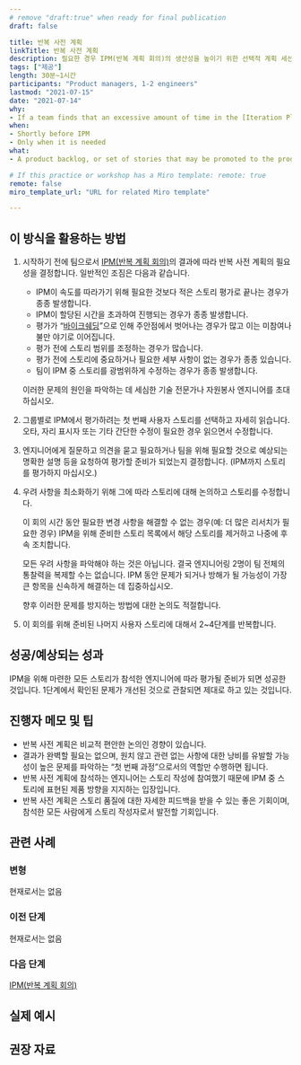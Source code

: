 ```yaml
---
# remove "draft:true" when ready for final publication 
draft: false

title: 반복 사전 계획
linkTitle: 반복 사전 계획
description: 필요한 경우 IPM(반복 계획 회의)의 생산성을 높이기 위한 선택적 계획 세션입니다.
tags: ["제공"]
length: 30분~1시간
participants: "Product managers, 1-2 engineers"
lastmod: "2021-07-15"
date: "2021-07-14"
why: 
- If a team finds that an excessive amount of time in the [Iteration Planning Meeting (IPM)](/developer/practices/ipm) is spent on revising stories before estimation, editing or grooming them in a smaller group beforehand can help the larger meeting produce better results.
when:
- Shortly before IPM
- Only when it is needed
what:
- A product backlog, or set of stories that may be promoted to the product backlog, which are not necessarily ready to be estimated

# If this practice or workshop has a Miro template: remote: true
remote: false
miro_template_url: "URL for related Miro template" 

---
```

<h2 id="how-to-use-this-method">이 방식을 활용하는
방법</h2>

<ol>

<li>

<p>시작하기 전에 팀으로서 <a
href="https://tanzu.vmware.com/developer/practices/ipm">IPM(반복
계획 회의)</a>의 결과에 따라 반복 사전 계획의 필요성을 결정합니다. 일반적인 조짐은 다음과
같습니다.</p>

<ul>

<li>IPM이 속도를 따라가기 위해 필요한 것보다 적은 스토리 평가로 끝나는 경우가 종종
발생합니다.</li>

<li>IPM이 할당된 시간을 초과하여 진행되는 경우가 종종 발생합니다.</li>

<li>평가가 “<a
href="https://en.wiktionary.org/wiki/bikeshedding"
target="_blank"
rel="nofollow">바이크쉐딩</a>”으로 인해 주안점에서 벗어나는 경우가 많고 이는
미참여나 불만 야기로 이어집니다.</li>

<li>평가 전에 스토리 범위를 조정하는 경우가 많습니다.</li>

<li>평가 전에 스토리에 중요하거나 필요한 세부 사항이 없는 경우가 종종 있습니다.</li>

<li>팀이 IPM 중 스토리를 광범위하게 수정하는 경우가 종종 발생합니다.</li>

</ul>

<p>이러한 문제의 원인을 파악하는 데 세심한 기술 전문가나 자원봉사 엔지니어를 초대하십시오.</p>

</li>

<li>

<p>그룹별로 IPM에서 평가하려는 첫 번째 사용자 스토리를 선택하고 자세히 읽습니다. 오타, 자리 표시자 또는
기타 간단한 수정이 필요한 경우 읽으면서 수정합니다.</p>

</li>

<li>

<p>엔지니어에게 질문하고 의견을 묻고 필요하거나 팀을 위해 필요할 것으로 예상되는 명확한 설명 등을 요청하여
평가할 준비가 되었는지 결정합니다. (IPM까지 스토리를 평가하지 마십시오.)</p>

</li>

<li>

<p>우려 사항을 최소화하기 위해 그에 따라 스토리에 대해 논의하고 스토리를 수정합니다.</p>

<p>이 회의 시간 동안 필요한 변경 사항을 해결할 수 없는 경우(예: 더 많은 리서치가 필요한 경우) IPM을
위해 준비한 스토리 목록에서 해당 스토리를 제거하고 나중에 후속 조치합니다.</p>

<p>모든 우려 사항을 파악해야 하는 것은 아닙니다. 결국 엔지니어링 2명이 팀 전체의 통찰력을 복제할 수는
없습니다. IPM 동안 문제가 되거나 방해가 될 가능성이 가장 큰 항목을 신속하게 해결하는 데 집중하십시오.</p>

<p>향후 이러한 문제를 방지하는 방법에 대한 논의도 적절합니다.</p>

</li>

<li>

<p>이 회의를 위해 준비된 나머지 사용자 스토리에 대해서 2~4단계를 반복합니다.</p>

</li>

</ol>

<h2 id="successexpected-outcomes">성공/예상되는
성과</h2>

<p>IPM을 위해 마련한 모든 스토리가 참석한 엔지니어에 따라 평가될 준비가 되면 성공한 것입니다. 1단계에서
확인된 문제가 개선된 것으로 관찰되면 제대로 하고 있는 것입니다.</p>

<h2 id="facilitator-notes--tips">진행자 메모 및 팁</h2>

<ul>

<li>반복 사전 계획은 비교적 편안한 논의인 경향이 있습니다.</li>

<li>결과가 완벽할 필요는 없으며, 원치 않고 관련 없는 사항에 대한 낭비를 유발할 가능성이 높은 문제를 파악하는
“첫 번째 과정”으로서의 역할만 수행하면 됩니다.</li>

<li>반복 사전 계획에 참석하는 엔지니어는 스토리 작성에 참여했기 때문에 IPM 중 스토리에 표현된 제품 방향을
지지하는 입장입니다.</li>

<li>반복 사전 계획은 스토리 품질에 대한 자세한 피드백을 받을 수 있는 좋은 기회이며, 참석한 모든 사람에게
스토리 작성자로서 발전할 기회입니다.</li>

</ul>

<h2 id="related-practices">관련 사례</h2>

<h3 id="variations">변형</h3>

<p>현재로서는 없음</p>

<h3 id="preceding">이전 단계</h3>

<p>현재로서는 없음</p>

<h3 id="following">다음 단계</h3>

<p><a
href="https://tanzu.vmware.com/developer/practices/ipm">IPM(반복
계획 회의)</a></p>

<h2 id="real-world-examples">실제 예시</h2>

<h2 id="recommended-reading">권장 자료</h2>
